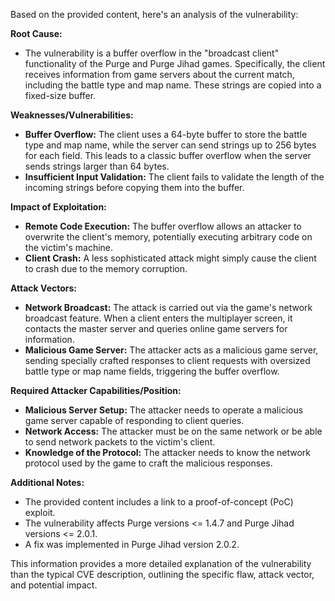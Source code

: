 Based on the provided content, here's an analysis of the vulnerability:

**Root Cause:**
- The vulnerability is a buffer overflow in the "broadcast client" functionality of the Purge and Purge Jihad games. Specifically, the client receives information from game servers about the current match, including the battle type and map name. These strings are copied into a fixed-size buffer.

**Weaknesses/Vulnerabilities:**
- **Buffer Overflow:** The client uses a 64-byte buffer to store the battle type and map name, while the server can send strings up to 256 bytes for each field. This leads to a classic buffer overflow when the server sends strings larger than 64 bytes.
- **Insufficient Input Validation:** The client fails to validate the length of the incoming strings before copying them into the buffer.

**Impact of Exploitation:**
- **Remote Code Execution:** The buffer overflow allows an attacker to overwrite the client's memory, potentially executing arbitrary code on the victim's machine.
- **Client Crash:** A less sophisticated attack might simply cause the client to crash due to the memory corruption.

**Attack Vectors:**
- **Network Broadcast:** The attack is carried out via the game's network broadcast feature. When a client enters the multiplayer screen, it contacts the master server and queries online game servers for information.
- **Malicious Game Server:** The attacker acts as a malicious game server, sending specially crafted responses to client requests with oversized battle type or map name fields, triggering the buffer overflow.

**Required Attacker Capabilities/Position:**
- **Malicious Server Setup:** The attacker needs to operate a malicious game server capable of responding to client queries.
- **Network Access:** The attacker must be on the same network or be able to send network packets to the victim's client.
- **Knowledge of the Protocol:** The attacker needs to know the network protocol used by the game to craft the malicious responses.

**Additional Notes:**
- The provided content includes a link to a proof-of-concept (PoC) exploit.
- The vulnerability affects Purge versions <= 1.4.7 and Purge Jihad versions <= 2.0.1.
- A fix was implemented in Purge Jihad version 2.0.2.

This information provides a more detailed explanation of the vulnerability than the typical CVE description, outlining the specific flaw, attack vector, and potential impact.